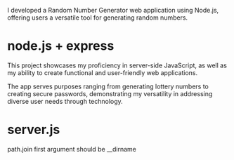 I developed a Random Number Generator web application using Node.js, offering users a versatile tool for generating
random numbers.

# node.js + express

This project showcases my proficiency in server-side JavaScript, as well as my ability to create functional and
user-friendly web applications.

The app serves purposes ranging from generating lottery numbers to creating secure passwords, demonstrating my
versatility in addressing diverse user needs through technology.


# server.js

path.join first argument should be __dirname
